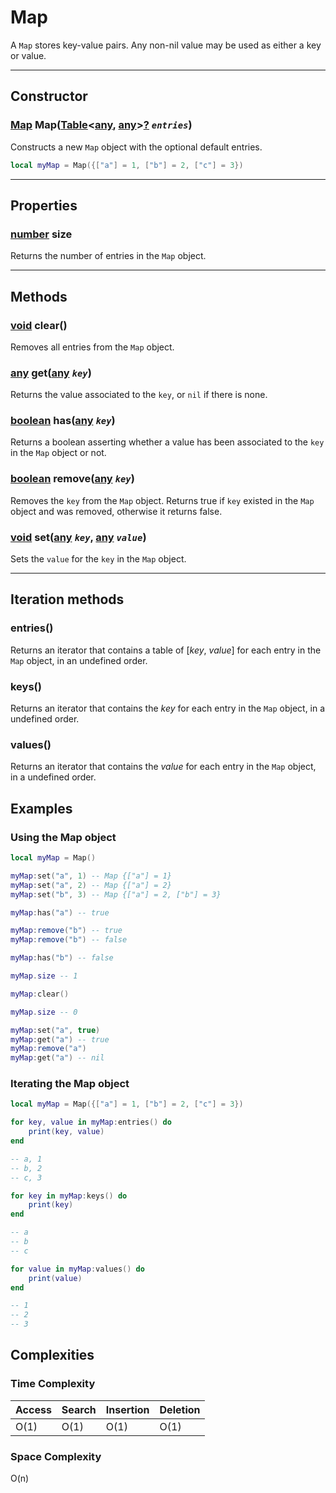 # Map
A `Map` stores key-value pairs. Any non-nil value may be used as either a key or value.

---

## Constructor

### [Map](map.md) Map([Table](https://developer.roblox.com/en-us/articles/Table)<[any](), [any]()\><u>[?](https://developer.roblox.com/en-us/articles/Nil)</u> *`entries`*)
Constructs a new `Map` object with the optional default entries.

```lua
local myMap = Map({["a"] = 1, ["b"] = 2, ["c"] = 3})
```

---

## Properties

### [number](https://developer.roblox.com/en-us/articles/Numbers) size
Returns the number of entries in the `Map` object.

---

## Methods

### [void]() clear()
Removes all entries from the `Map` object.

### [any]() get([any]() *`key`*)
Returns the value associated to the `key`, or `nil` if there is none.

### [boolean](https://developer.roblox.com/en-us/articles/Boolean) has([any]() *`key`*)
Returns a boolean asserting whether a value has been associated to the `key` in the `Map` object or not.

### [boolean](https://developer.roblox.com/en-us/articles/Boolean) remove([any]() *`key`*)
Removes the `key` from the `Map` object. Returns true if `key` existed in the `Map` object and was removed, otherwise it returns false.

### [void]() set([any]() *`key`*, [any]() *`value`*)
Sets the `value` for the `key` in the `Map` object.

---

## Iteration methods

### entries()
Returns an iterator that contains a table of [*key*, *value*] for each entry in the `Map` object, in an undefined order.

### keys()
Returns an iterator that contains the *key* for each entry in the `Map` object, in a undefined order.
### values()
Returns an iterator that contains the *value* for each entry in the `Map` object, in a undefined order.

## Examples

### Using the Map object
```lua
local myMap = Map()

myMap:set("a", 1) -- Map {["a"] = 1}
myMap:set("a", 2) -- Map {["a"] = 2}
myMap:set("b", 3) -- Map {["a"] = 2, ["b"] = 3}

myMap:has("a") -- true

myMap:remove("b") -- true
myMap:remove("b") -- false

myMap:has("b") -- false

myMap.size -- 1

myMap:clear()

myMap.size -- 0

myMap:set("a", true)
myMap:get("a") -- true
myMap:remove("a")
myMap:get("a") -- nil
```

### Iterating the Map object
```lua
local myMap = Map({["a"] = 1, ["b"] = 2, ["c"] = 3})

for key, value in myMap:entries() do
    print(key, value)
end

-- a, 1
-- b, 2
-- c, 3

for key in myMap:keys() do
    print(key)
end

-- a
-- b
-- c

for value in myMap:values() do
    print(value)
end

-- 1
-- 2
-- 3
```

## Complexities

### Time Complexity
| **Access** | **Search** | **Insertion** | **Deletion** |
|------------|------------|---------------|--------------|
| O(1)       | O(1)       | O(1)          | O(1)         |

### Space Complexity
O(n)